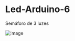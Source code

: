 # Led-Arduino-6
Semáforo de 3 luzes

![image](https://user-images.githubusercontent.com/132023142/235376365-ad207799-560b-4fa2-a81f-5c3767902159.png)

